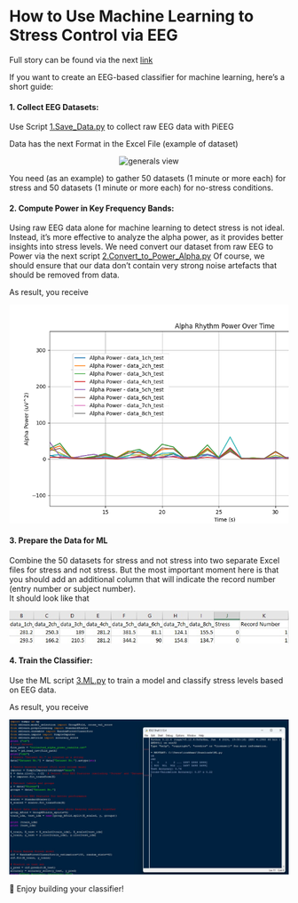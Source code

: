 
# How to Use Machine Learning to Stress Control via EEG 
Full story can be found via the next [link](https://pieeg.com/news/instruction-how-to-use-machine-learning-to-stress-or-emoinal-control-via-eeg/)    

If you want to create an EEG-based classifier for machine learning, here’s a short guide:

#### 1. Collect EEG Datasets:

Use Script [1.Save_Data.py](https://github.com/pieeg-club/PiEEG_Kit/blob/main/images/Collected_dataset.jpg)  to collect raw EEG data with PiEEG

Data has the next Format in the Excel File (example of dataset)

<p align="center">
  <img src="https://github.com/pieeg-club/PiEEG-16/blob/main/images/Collected_dataset.jpg" alt="generals view">
</p>

You need (as an example) to gather 50 datasets (1 minute or more each) for stress and 50 datasets (1 minute or more each) for no-stress conditions.  

#### 2. Compute Power in Key Frequency Bands:

Using raw EEG data alone for machine learning to detect stress is not ideal. Instead, it’s more effective to analyze the alpha power, as it provides better insights into stress levels. We need convert our dataset from raw EEG to Power via the next script [2.Convert_to_Power_Alpha.py](https://github.com/pieeg-club/PiEEG_Kit/blob/main/ML_Application/2.Convert_to_Power_Alpha.py) 
Of course, we should ensure that our data don’t contain very strong noise artefacts that should be removed from data.

As result, you receive 
<p align="center">
  <img src="https://github.com/pieeg-club/PiEEG_Kit/blob/main/images/alpha.png" alt="generals view">
</p>


#### 3. Prepare the Data for ML
Combine the 50 datasets for stress and not stress  into  two separate Excel files for stress and not stress. But the most important moment here is that you should add an additional column that will indicate the record number (entry number or subject number).  
It should look like that 

<p align="center">
  <img src="https://github.com/pieeg-club/PiEEG_Kit/blob/main/images/dataset_ML.jpg" alt="generals view">
</p>


#### 4. Train the Classifier:

Use the ML script [3.ML.py](https://github.com/pieeg-club/PiEEG_Kit/blob/main/ML_Application/3.ML.py) to train a model and classify stress levels based on EEG data.

As result, you receive 
<p align="center">
  <img src="https://github.com/pieeg-club/PiEEG_Kit/blob/main/images/python_ML.jpg" alt="generals view">
</p>

🚀 Enjoy building your classifier!








